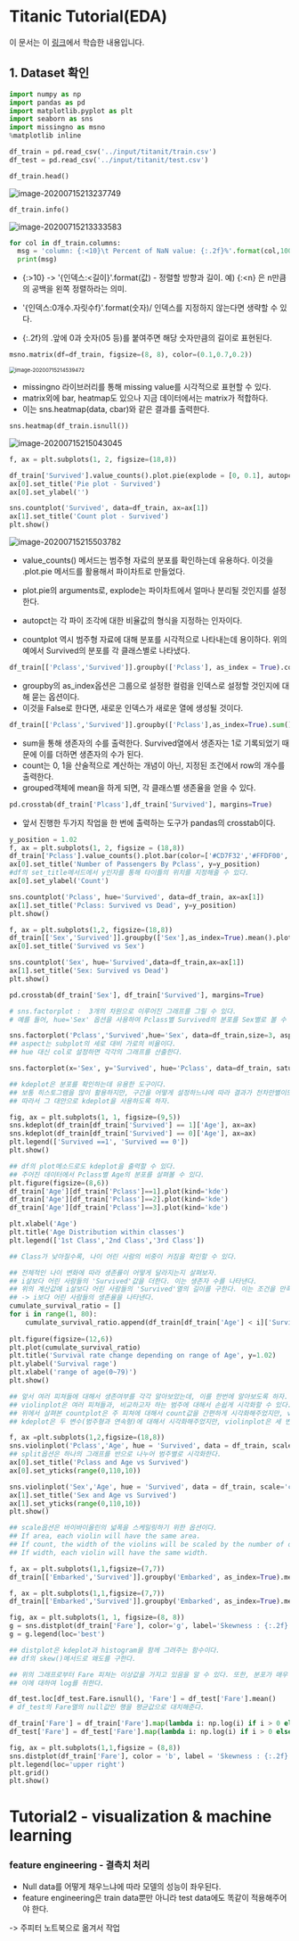 # Titanic Tutorial(EDA)

이 문서는 이 [링크](https://kaggle-kr.tistory.com/32)에서 학습한 내용입니다.



## 1. Dataset 확인

```python
import numpy as np
import pandas as pd
import matplotlib.pyplot as plt
import seaborn as sns
import missingno as msno
%matplotlib inline

df_train = pd.read_csv('../input/titanit/train.csv')
df_test = pd.read_csv('../input/titanit/test.csv')

df_train.head()
```

![image-20200715213237749](C:\Users\moon\AppData\Roaming\Typora\typora-user-images\image-20200715213237749.png)

```python
df_train.info()
```

![image-20200715213333583](C:\Users\moon\AppData\Roaming\Typora\typora-user-images\image-20200715213333583.png)

```python
for col in df_train.columns:
  msg = 'column: {:<10}\t Percent of NaN value: {:.2f}%'.format(col,100*(df_train[col].isnull().sum()/df_train[col].shape[0]))
  print(msg)
```

- {:>10} -> '{인덱스:<길이}'.format(값) - 정렬할 방향과 길이. 예) {:<n} 은 n만큼의 공백을 왼쪽 정렬하라는 의미.

- '{인덱스:0개수.자릿수f}'.format(숫자)/ 인덱스를 지정하지 않는다면 생략할 수 있다.

- {:.2f}의 .앞에 0과 숫자(05 등)를 붙여주면 해당 숫자만큼의 길이로 표현된다.

```python
msno.matrix(df=df_train, figsize=(8, 8), color=(0.1,0.7,0.2))
```

<img src="C:\Users\moon\AppData\Roaming\Typora\typora-user-images\image-20200715214539472.png" alt="image-20200715214539472" style="zoom:67%;" />

- missingno 라이브러리를 통해 missing value를 시각적으로 표현할 수 있다.
- matrix외에 bar, heatmap도 있으나 지금 데이터에서는 matrix가 적합하다.
- 이는 sns.heatmap(data, cbar)와 같은 결과를 출력한다.

```python
sns.heatmap(df_train.isnull())
```

![image-20200715215043045](C:\Users\moon\AppData\Roaming\Typora\typora-user-images\image-20200715215043045.png)

```python
f, ax = plt.subplots(1, 2, figsize=(18,8))

df_train['Survived'].value_counts().plot.pie(explode = [0, 0.1], autopct = '%1.1f%%', ax=ax[0], shadow=True)
ax[0].set_title('Pie plot - Survived')
ax[0].set_ylabel('')

sns.countplot('Survived', data=df_train, ax=ax[1])
ax[1].set_title('Count plot - Survived')
plt.show()
```

![image-20200715215503782](C:\Users\moon\AppData\Roaming\Typora\typora-user-images\image-20200715215503782.png)

- value_counts() 메서드는 범주형 자료의 분포를 확인하는데 유용하다. 이것을 .plot.pie 메서드를 활용해서 파이차트로 만들었다.

- plot.pie의 arguments로, explode는 파이차트에서 얼마나 분리될 것인지를 설정한다.

- autopct는 각 파이 조각에 대한 비율값의 형식을 지정하는 인자이다.

- countplot 역시 범주형 자료에 대해 분포를 시각적으로 나타내는데 용이하다. 위의 예에서 Survived의 분포를 각 클래스별로 나타냈다. 

```python
df_train[['Pclass','Survived']].groupby(['Pclass'], as_index = True).count()
```

- groupby의 as_index옵션은 그룹으로 설정한 컬럼을 인덱스로 설정할 것인지에 대해 묻는 옵션이다.
- 이것을 False로 한다면, 새로운 인덱스가 새로운 열에 생성될 것이다.

```python
df_train[['Pclass','Survived']].groupby(['Pclass'],as_index=True).sum()
```

- sum을 통해 생존자의 수를 출력한다. Survived열에서 생존자는 1로 기록되었기 때문에 이를 더하면 생존자의 수가 된다.
- count는 0, 1을 산술적으로 계산하는 개념이 아닌, 지정된 조건에서 row의 개수를 출력한다.
- grouped객체에 mean을 하게 되면, 각 클래스별 생존율을 얻을 수 있다.

```python
pd.crosstab(df_train['Plcass'],df_train['Survived'], margins=True)
```

- 앞서 진행한 두가지 작업을 한 번에 출력하는 도구가 pandas의 crosstab이다.

```python
y_position = 1.02
f, ax = plt.subplots(1, 2, figsize = (18,8))
df_train['Pclass'].value_counts().plot.bar(color=['#CD7F32','#FFDF00','#D3D3D3'], ax = ax[0])
ax[0].set_title('Number of Passengers By Pclass', y=y_position)
#df의 set_title메서드에서 y인자를 통해 타이틀의 위치를 지정해줄 수 있다.
ax[0].set_ylabel('Count')

sns.countplot('Pclass', hue='Survived', data=df_train, ax=ax[1])
ax[1].set_title('Pclass: Survived vs Dead', y=y_position)
plt.show()
```

```python
f, ax = plt.subplots(1,2, figsize=(18,8))
df_train[['Sex','Survived']].groupby(['Sex'],as_index=True).mean().plot.bar(ax=ax[0])
ax[0].set_title('Survived vs Sex')

sns.countplot('Sex', hue='Survived',data=df_train,ax=ax[1])
ax[1].set_title('Sex: Survived vs Dead')
plt.show()
```

```python
pd.crosstab(df_train['Sex'], df_train['Survived'], margins=True)
```

```python
# sns.factorplot :  3개의 차원으로 이루어진 그래프를 그릴 수 있다.
# 예를 들어, hue='Sex' 옵션을 사용하여 Pclass별 Survived의 분포를 Sex별로 볼 수 있다.

sns.factorplot('Pclass','Survived',hue='Sex', data=df_train,size=3, aspect=1.5)
## aspect는 subplot의 세로 대비 가로의 비율이다.
## hue 대신 col로 설정하면 각각의 그래프를 산출한다.
```

```python
sns.factorplot(x='Sex', y='Survived', hue='Pclass', data=df_train, satureation=.5, size=3, aspect = 1)
```

```python
## kdeplot은 분포를 확인하는데 유용한 도구이다.
## 보통 히스토그램을 많이 활용하지만, 구간을 어떻게 설정하느냐에 따라 결과가 천차만별이므로 조심해야한다.
## 따라서 그 대안으로 kdeplot을 사용하도록 하자.

fig, ax = plt.subplots(1, 1, figsize=(9,5))
sns.kdeplot(df_train[df_train['Survived'] == 1]['Age'], ax=ax)
sns.kdeplot(df_train[df_train['Survived'] == 0]['Age'], ax=ax)
plt.legend(['Survived ==1', 'Survived == 0'])
plt.show()
```

```python
## df의 plot메소드로도 kdeplot을 출력할 수 있다.
## 주어진 데이터에서 Pclass별 Age의 분포를 살펴볼 수 있다.
plt.figure(figsize=(8,6))
df_train['Age'][df_train['Pclass']==1].plot(kind='kde')
df_train['Age'][df_train['Pclass']==2].plot(kind='kde')
df_train['Age'][df_train['Pclass']==3].plot(kind='kde')

plt.xlabel('Age')
plt.title('Age Distribution within classes')
plt.legend(['1st Class','2nd Class','3rd Class'])

## Class가 낮아질수록, 나이 어린 사람의 비중이 커짐을 확인할 수 있다.
```

```python
## 전체적인 나이 변화에 따라 생존률이 어떻게 달라지는지 살펴보자.
## i살보다 어린 사람들의 'Survived'값을 더한다. 이는 생존자 수를 나타낸다.
## 위의 계산값에 i살보다 어린 사람들의 'Survived'열의 길이를 구한다. 이는 조건을 만족하는 인원수를 나타낸다.
## -> i보다 어린 사람들의 생존율을 나타낸다.
cumulate_survival_ratio = []
for i in range(1, 80):
    cumulate_survival_ratio.append(df_train[df_train['Age'] < i]['Survived'].sum()/len(df_train[df_train['Age'] < i]['Survived']))
    
plt.figure(figsize=(12,6))
plt.plot(cumulate_survival_ratio)
plt.title('Survival rate change depending on range of Age', y=1.02)
plt.ylabel('Survival rage')
plt.xlabel('range of age(0~79)')
plt.show()
```

```python
## 앞서 여러 피쳐들에 대해서 생존여부를 각각 알아보았는데, 이를 한번에 알아보도록 하자.
## violinplot은 여러 피쳐들과, 비교하고자 하는 범주에 대해서 손쉽게 시각화할 수 있다.
## 위에서 살펴본 countplot은 주 피쳐에 대해서 count값을 간편하게 시각화해주었지만, violinplot은 그 분포를 시각화해준다.
## kdeplot은 두 변수(범주형과 연속형)에 대해서 시각화해주었지만, violinplot은 세 변수에 대해 시각화할 수 있다.

f, ax =plt.subplots(1,2,figsize=(18,8))
sns.violinplot('Pclass','Age', hue = 'Survived', data = df_train, scale='count',split=True ,ax=ax[0])
## split옵션은 하나의 그래프를 반으로 나누어 범주별로 시각화한다.
ax[0].set_title('Pclass and Age vs Survived')
ax[0].set_yticks(range(0,110,10))

sns.violinplot('Sex','Age', hue = 'Survived', data = df_train, scale='count', split=True, ax=ax[1])
ax[1].set_title('Sex and Age vs Survived')
ax[1].set_yticks(range(0,110,10))
plt.show()

## scale옵션은 바이바이올린의 넓폭을 스케일링하기 위한 옵션이다.
## If area, each violin will have the same area. 
## If count, the width of the violins will be scaled by the number of observations in that bin. 
## If width, each violin will have the same width.
```

```python
f, ax = plt.subplots(1,1,figsize=(7,7))
df_train[['Embarked','Survived']].groupby('Embarked', as_index=True).mean().plot(kind='bar', ax=ax)
```

```python
f, ax = plt.subplots(1,1,figsize=(7,7))
df_train[['Embarked','Survived']].groupby('Embarked', as_index=True).mean().plot.bar(ax=ax)
```

```python
fig, ax = plt.subplots(1, 1, figsize=(8, 8))
g = sns.distplot(df_train['Fare'], color='g', label='Skewness : {:.2f}'.format(df_train['Fare'].skew()), ax=ax)
g = g.legend(loc='best')

## distplot은 kdeplot과 histogram을 함께 그려주는 함수이다.
## df의 skew()메서드로 왜도를 구한다.

## 위의 그래프로부터 Fare 피쳐는 이상값을 가지고 있음을 알 수 있다. 또한, 분포가 매우 비대칭이므로 학습이 제대로 이루어지지 않을 수 있다.
## 이에 대하여 log를 취한다.

df_test.loc[df_test.Fare.isnull(), 'Fare'] = df_test['Fare'].mean()
# df_test의 Fare열의 null값인 행을 평균값으로 대치해준다.

df_train['Fare'] = df_train['Fare'].map(lambda i: np.log(i) if i > 0 else 0)
df_test['Fare'] = df_test['Fare'].map(lambda i: np.log(i) if i > 0 else 0)

fig, ax = plt.subplots(1,1,figsize = (8,8))
sns.distplot(df_train['Fare'], color = 'b', label = 'Skewness : {:.2f}'.format(df_train['Fare'].skew()),ax=ax)
plt.legend(loc='upper right')
plt.grid()
plt.show()
```



# Tutorial2 - visualization & machine learning

### feature engineering - 결측치 처리

- Null data를 어떻게 채우느냐에 따라 모델의 성능이 좌우된다.
- feature engineering은 train data뿐만 아니라 test data에도 똑같이 적용해주어야 한다.



-> 주피터 노트북으로 옮겨서 작업











































































